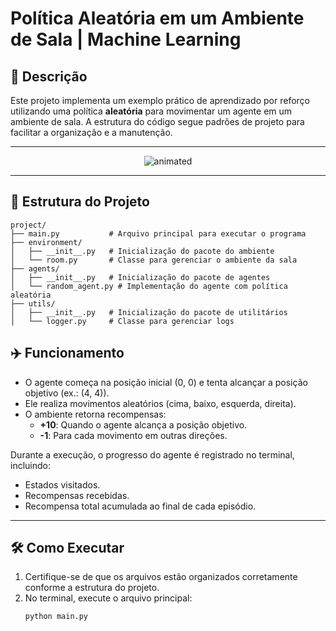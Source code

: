 # Política Aleatória em um Ambiente de Sala | Machine Learning

## 📖 Descrição

Este projeto implementa um exemplo prático de aprendizado por reforço utilizando uma política **aleatória** para movimentar um agente em um ambiente de sala. A estrutura do código segue padrões de projeto para facilitar a organização e a manutenção.

---

<p align="center">
  <img src="https://user-images.githubusercontent.com/91018438/204195385-acc6fcd4-05a7-4f25-87d1-cb7d5cc5c852.png" alt="animated" />
</p>

---


## 📁 Estrutura do Projeto

```plaintext
project/
├── main.py           # Arquivo principal para executar o programa
├── environment/
│   ├── __init__.py   # Inicialização do pacote do ambiente
│   └── room.py       # Classe para gerenciar o ambiente da sala
├── agents/
│   ├── __init__.py   # Inicialização do pacote de agentes
│   └── random_agent.py # Implementação do agente com política aleatória
├── utils/
│   ├── __init__.py   # Inicialização do pacote de utilitários
│   └── logger.py     # Classe para gerenciar logs

```

## ✈️ Funcionamento

- O agente começa na posição inicial (0, 0) e tenta alcançar a posição objetivo (ex.: (4, 4)).
- Ele realiza movimentos aleatórios (cima, baixo, esquerda, direita).
- O ambiente retorna recompensas:
  - **+10**: Quando o agente alcança a posição objetivo.
  - **-1**: Para cada movimento em outras direções.

Durante a execução, o progresso do agente é registrado no terminal, incluindo:
- Estados visitados.
- Recompensas recebidas.
- Recompensa total acumulada ao final de cada episódio.

---

## 🛠️ Como Executar

1. Certifique-se de que os arquivos estão organizados corretamente conforme a estrutura do projeto.
2. No terminal, execute o arquivo principal:
   ```bash
   python main.py
   ``` 
